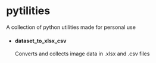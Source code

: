 # pytilities
A collection of python utilities made for personal use

- #### dataset_to_xlsx_csv
	Converts and collects image data in .xlsx and .csv files
